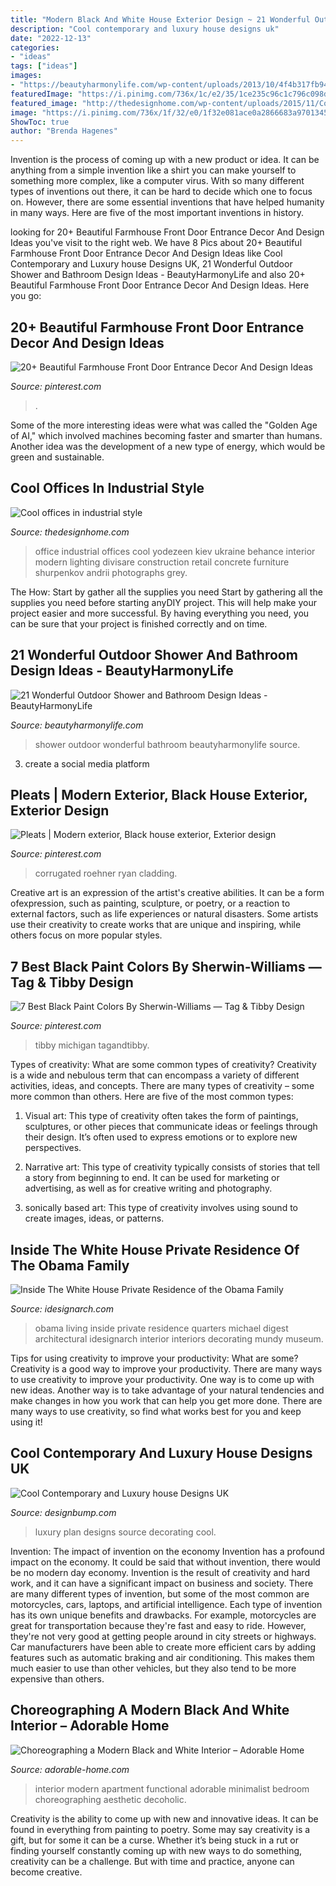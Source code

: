 ```yaml
---
title: "Modern Black And White House Exterior Design ~ 21 Wonderful Outdoor Shower And Bathroom Design Ideas"
description: "Cool contemporary and luxury house designs uk"
date: "2022-12-13"
categories:
- "ideas"
tags: ["ideas"]
images:
- "https://beautyharmonylife.com/wp-content/uploads/2013/10/4f4b317fb94ab.jpg"
featuredImage: "https://i.pinimg.com/736x/1c/e2/35/1ce235c96c1c796c098d8ff1bad462d9.jpg"
featured_image: "http://thedesignhome.com/wp-content/uploads/2015/11/Cool-offices-in-industrial-style2.jpg"
image: "https://i.pinimg.com/736x/1f/32/e0/1f32e081ace0a2866683a9701345c2fb.jpg"
ShowToc: true
author: "Brenda Hagenes"
---
```



Invention is the process of coming up with a new product or idea. It can be anything from a simple invention like a shirt you can make yourself to something more complex, like a computer virus. With so many different types of inventions out there, it can be hard to decide which one to focus on. However, there are some essential inventions that have helped humanity in many ways. Here are five of the most important inventions in history.

	

		
looking for 20+ Beautiful Farmhouse Front Door Entrance Decor And Design Ideas you've visit to the right web. We have 8 Pics about 20+ Beautiful Farmhouse Front Door Entrance Decor And Design Ideas like Cool Contemporary and Luxury house Designs UK, 21 Wonderful Outdoor Shower and Bathroom Design Ideas - BeautyHarmonyLife and also 20+ Beautiful Farmhouse Front Door Entrance Decor And Design Ideas. Here you go:
		
    
## 20+ Beautiful Farmhouse Front Door Entrance Decor And Design Ideas

<img loading=lazy src="https://i.pinimg.com/736x/1f/32/e0/1f32e081ace0a2866683a9701345c2fb.jpg" onerror="this.onerror=null;this.src='https://tse1.mm.bing.net/th?id=OIP.GMiMqLDZc0LftmZuE9N3nQHaNK&amp;pid=15.1';" alt="20+ Beautiful Farmhouse Front Door Entrance Decor And Design Ideas">

_Source: pinterest.com_

>. 

	

Some of the more interesting ideas were what was called the "Golden Age of AI," which involved machines becoming faster and smarter than humans. Another idea was the development of a new type of energy, which would be green and sustainable.

    
## Cool Offices In Industrial Style

<img loading=lazy src="http://thedesignhome.com/wp-content/uploads/2015/11/Cool-offices-in-industrial-style2.jpg" onerror="this.onerror=null;this.src='https://tse1.mm.bing.net/th?id=OIP.eEjpywrNkKkqbE-JMdtG7wHaE7&amp;pid=15.1';" alt="Cool offices in industrial style">

_Source: thedesignhome.com_

>office industrial offices cool yodezeen kiev ukraine behance interior modern lighting divisare construction retail concrete furniture shurpenkov andrii photographs grey. 

	

The How: Start by gather all the supplies you need
Start by gathering all the supplies you need before starting anyDIY project. This will help make your project easier and more successful. By having everything you need, you can be sure that your project is finished correctly and on time.

    
## 21 Wonderful Outdoor Shower And Bathroom Design Ideas - BeautyHarmonyLife

<img loading=lazy src="https://beautyharmonylife.com/wp-content/uploads/2013/10/4f4b317fb94ab.jpg" onerror="this.onerror=null;this.src='https://tse2.mm.bing.net/th?id=OIP.hkbEkrtD6laufFW0J3wJYQHaLI&amp;pid=15.1';" alt="21 Wonderful Outdoor Shower and Bathroom Design Ideas - BeautyHarmonyLife">

_Source: beautyharmonylife.com_

>shower outdoor wonderful bathroom beautyharmonylife source. 

	

3. create a social media platform

    
## Pleats | Modern Exterior, Black House Exterior, Exterior Design

<img loading=lazy src="https://i.pinimg.com/736x/e0/74/fc/e074fc63761d0e33ec3e451674d479a2.jpg" onerror="this.onerror=null;this.src='https://tse3.mm.bing.net/th?id=OIP.__o9QtJfPJapCrKCGQdFNwHaJ3&amp;pid=15.1';" alt="Pleats | Modern exterior, Black house exterior, Exterior design">

_Source: pinterest.com_

>corrugated roehner ryan cladding. 

	

Creative art is an expression of the artist's creative abilities. It can be a form ofexpression, such as painting, sculpture, or poetry, or a reaction to external factors, such as life experiences or natural disasters. Some artists use their creativity to create works that are unique and inspiring, while others focus on more popular styles.

    
## 7 Best Black Paint Colors By Sherwin-Williams — Tag &amp; Tibby Design

<img loading=lazy src="https://i.pinimg.com/736x/1c/e2/35/1ce235c96c1c796c098d8ff1bad462d9.jpg" onerror="this.onerror=null;this.src='https://tse2.mm.bing.net/th?id=OIP.Qwc-5nvt-HgqmHLWXadpSQHaMi&amp;pid=15.1';" alt="7 Best Black Paint Colors By Sherwin-Williams — Tag &amp; Tibby Design">

_Source: pinterest.com_

>tibby michigan tagandtibby. 

	

Types of creativity: What are some common types of creativity?
Creativity is a wide and nebulous term that can encompass a variety of different activities, ideas, and concepts. There are many types of creativity – some more common than others. Here are five of the most common types:
1. Visual art: This type of creativity often takes the form of paintings, sculptures, or other pieces that communicate ideas or feelings through their design. It’s often used to express emotions or to explore new perspectives.

2. Narrative art: This type of creativity typically consists of stories that tell a story from beginning to end. It can be used for marketing or advertising, as well as for creative writing and photography.

3. sonically based art: This type of creativity involves using sound to create images, ideas, or patterns.

    
## Inside The White House Private Residence Of The Obama Family

<img loading=lazy src="https://www.idesignarch.com/wp-content/uploads/The-White-House-Family-Quarters-Obama_12.jpg" onerror="this.onerror=null;this.src='https://tse3.mm.bing.net/th?id=OIP.9YVxArSpEde1FhSsE2s9cQHaLG&amp;pid=15.1';" alt="Inside The White House Private Residence of the Obama Family">

_Source: idesignarch.com_

>obama living inside private residence quarters michael digest architectural idesignarch interior interiors decorating mundy museum. 

	

Tips for using creativity to improve your productivity: What are some?
Creativity is a good way to improve your productivity. There are many ways to use creativity to improve your productivity. One way is to come up with new ideas. Another way is to take advantage of your natural tendencies and make changes in how you work that can help you get more done. There are many ways to use creativity, so find what works best for you and keep using it!

    
## Cool Contemporary And Luxury House Designs UK

<img loading=lazy src="http://cdn.designbump.com/wp-content/uploads/2015/11/open-plan-house-with-an-indoor-swimming-pool.jpg" onerror="this.onerror=null;this.src='https://tse4.mm.bing.net/th?id=OIP.qkwOsSYJOmyZf8c0OavkAQHaLG&amp;pid=15.1';" alt="Cool Contemporary and Luxury house Designs UK">

_Source: designbump.com_

>luxury plan designs source decorating cool. 

	

Invention: The impact of invention on the economy
Invention has a profound impact on the economy. It could be said that without invention, there would be no modern day economy. Invention is the result of creativity and hard work, and it can have a significant impact on business and society. There are many different types of invention, but some of the most common are motorcycles, cars, laptops, and artificial intelligence. Each type of invention has its own unique benefits and drawbacks. For example, motorcycles are great for transportation because they're fast and easy to ride. However, they're not very good at getting people around in city streets or highways. Car manufacturers have been able to create more efficient cars by adding features such as automatic braking and air conditioning. This makes them much easier to use than other vehicles, but they also tend to be more expensive than others.

    
## Choreographing A Modern Black And White Interior – Adorable Home

<img loading=lazy src="https://adorable-home.com/wp-content/uploads/2015/11/modern-black-and-white-interior-2.jpg" onerror="this.onerror=null;this.src='https://tse4.mm.bing.net/th?id=OIP.nX24VWEqQkcFD-p7EtHBGQHaKn&amp;pid=15.1';" alt="Choreographing a Modern Black and White Interior – Adorable Home">

_Source: adorable-home.com_

>interior modern apartment functional adorable minimalist bedroom choreographing aesthetic decoholic. 

	

Creativity is the ability to come up with new and innovative ideas. It can be found in everything from painting to poetry. Some may say creativity is a gift, but for some it can be a curse. Whether it’s being stuck in a rut or finding yourself constantly coming up with new ways to do something, creativity can be a challenge. But with time and practice, anyone can become creative.


